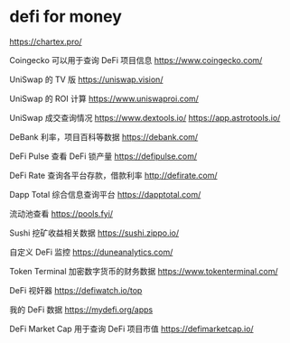 # defi  for money 
https://chartex.pro/

Coingecko 可以用于查询 DeFi 项目信息
https://www.coingecko.com/

UniSwap 的 TV 版
https://uniswap.vision/

UniSwap 的 ROI 计算
https://www.uniswaproi.com/

UniSwap 成交查询情况
https://www.dextools.io/
https://app.astrotools.io/

DeBank 利率，项目百科等数据
https://debank.com/

DeFi Pulse 查看 DeFi 锁产量
https://defipulse.com/

DeFi Rate 查询各平台存款，借款利率
http://defirate.com/

Dapp Total 综合信息查询平台
https://dapptotal.com/

流动池查看
https://pools.fyi/

Sushi 挖矿收益相关数据
https://sushi.zippo.io/

自定义 DeFi 监控
https://duneanalytics.com/

Token Terminal 加密数字货币的财务数据
https://www.tokenterminal.com/

DeFi 视奸器
https://defiwatch.io/top

我的 DeFi 数据
https://mydefi.org/apps

DeFi Market Cap 用于查询 DeFi 项目市值
https://defimarketcap.io/

